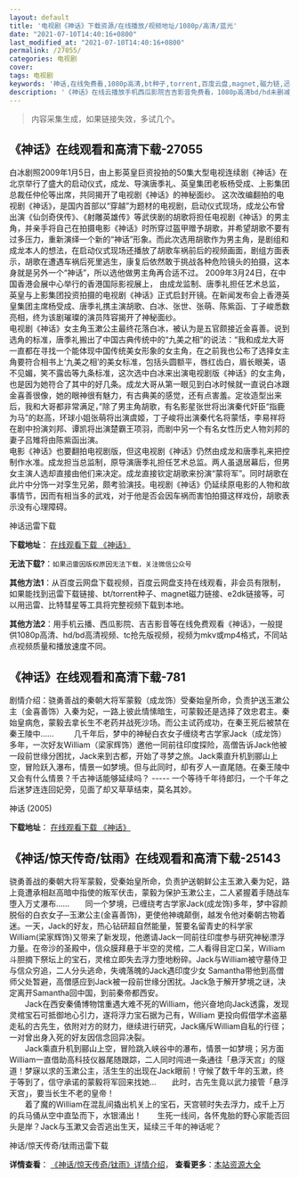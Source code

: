 ```yaml
---
layout: default
title: '电视剧《神话》下载资源/在线播放/视频地址/1080p/高清/蓝光'
date: "2021-07-10T14:40:16+0800"
last_modified_at: "2021-07-10T14:40:16+0800"
permalink: /27055/
categories: 电视剧
cover:
tags: 电视剧
keywords: '神话,在线免费看,1080p高清,bt种子,torrent,百度云盘,magnet,磁力链,迅雷下载资源'
description: '《神话》在线云播放手机西瓜影院吉吉影音免费看，1080p高清bd/hd未删减完整版和tc抢先枪版，mkv/mp4格式，附带bt/torrent种子、magnet/磁力链、百度云盘、网盘资源迅雷下载链接'
---
```


>内容采集生成，如果链接失效，多试几个。


## 《神话》在线观看和高清下载-27055

白冰剧照2009年1月5日，由上影英皇巨资投拍的50集大型电视连续剧《神话》在北京举行了盛大的启动仪式，成龙、导演唐季礼、英皇集团老板杨受成、上影集团总裁任仲伦等出席，共同揭开了电视剧《神话》的神秘面纱。 这次改编翻拍的电视剧《神话》，是国内首部以“穿越”为题材的电视剧，启动仪式现场，成龙公布曾出演《仙剑奇侠传》、《射雕英雄传》等武侠剧的胡歌将担任电视剧《神话》的男主角，并亲手将自己在拍摄电影《神话》时所穿过盔甲赠予胡歌，并希望胡歌不要有过多压力，重新演绎一个新的&ldquo;神话”形象。而此次选用胡歌作为男主角，是剧组和成龙本人的想法，在启动仪式现场还播放了胡歌车祸前后的视频画面，剧组方面表示，胡歌在遭遇车祸后死里逃生，康复后依然敢于挑战各种危险镜头的拍摄，这本身就是另外一个&ldquo;神话”，所以选他做男主角再合适不过。 2009年3月24日，在中国香港会展中心举行的香港国际影视展上， 由成龙监制、唐季礼担任艺术总监，英皇与上影集团投资拍摄的电视剧《神话》正式启封开镜。在新闻发布会上香港英皇集团主席杨受成、唐季礼携主演胡歌、白冰、张世、张萌、陈紫函、丁子峻悉数亮相，终为该剧璀璨的演员阵容揭开了神秘面纱。<br />电视剧《神话》女主角玉漱公主最终花落白冰，被认为是五官颇接近金喜善。说到选角的标准，唐季礼搬出了中国古典传统中的“九美之相”的说法：“我和成龙大哥一直都在寻找一个能体现中国传统美女形象的女主角，在之前我也公布了选择女主角要符合相书上&lsquo;九美之相’的美女标准，包括头圆额平，唇红齿白，眉长眼美，语不见媚，笑不露齿等九条标准，这次选中白冰来出演电视剧版《神话》的女主角，也是因为她符合了其中的好几条。成龙大哥从第一眼见到白冰时候就一直说白冰跟金喜善很像，她的眼神很有魅力，有古典美的感觉，还有点害羞。定妆造型出来后，我和大哥都非常满足，”除了男主角胡歌，有名影星张世将出演秦代奸臣&ldquo;指鹿为马”的赵高，环球小姐张萌将出演虞姬，丁子峻将出演秦代名将蒙恬，李易祥将在剧中扮演刘邦、谭凯将出演楚霸王项羽，而剧中另一个有名女性历史人物刘邦的妻子吕雉将由陈紫函出演。<br />电影《神话》也要翻拍电视剧版，但这电视剧《神话》仍然由成龙和唐季礼来把控制作水准。成龙担当总监制，原导演唐季礼担任艺术总监。两人虽退居幕后，但男女主演人选却直接由他们来决定。成龙直接钦定胡歌来扮演“蒙将军&rdquo;。同时胡歌在此片中分饰一对孪生兄弟，颇考验演技。电视剧《神话》仍延续原电影的人物和故事情节，因而有相当多的武戏，对于他是否会因车祸而害怕拍摄这样戏份，胡歌表示没有心理障碍。


神话迅雷下载

**下载地址**： [在线观看下载 《神话》](https://www.993dy.com//vod-detail-id-10975.html) 


**无法下载?**：`如果迅雷因版权原因无法下载，关注微信公众号 `

**其他方法1**：从百度云网盘下载视频，百度云网盘支持在线观看，非会员有限制，如果能找到迅雷下载链接、bt/torrent种子、magnet磁力链接、e2dk链接等，可以用迅雷、比特彗星等工具将完整视频下载到本地。

**其他方法2**：用手机云播、西瓜影院、吉吉影音等在线免费观看《神话》，一般提供1080p高清、hd/bd高清视频、tc抢先版视频，视频为mkv或mp4格式，不同站点视频质量和播放速度不同。


## 《神话》在线观看和高清下载-781

剧情介绍：骁勇善战的秦朝大将军蒙毅（成龙饰）受秦始皇所命，负责护送玉漱公主（金喜善饰）入秦为妃，一路上彼此情愫暗生，可蒙毅还是选择了效忠君主。秦始皇病危，蒙毅去拿长生不老药并战死沙场。而公主试药成功，在秦王死后被禁在秦王陵中……  　　几千年后，梦中的神秘白衣女子缠绕考古学家Jack（成龙饰）多年，一次好友William（梁家辉饰）邀他一同前往印度探险，高僧告诉Jack他被一段前世缘分困扰，Jack来到古都，开始了寻梦之旅。Jack乘直升机到郦山上空，冒险跃入瀑布，情景一如梦境。但与此同时，却有歹人一直尾随。在秦王陵中又会有什么情景？千古神话能够延续吗？ ----- 一个等待千年待郎归，一个千年之后迷梦连连回妃旁，见面了却又草草结束，莫名其妙。


神话 (2005)

**下载地址**： [在线观看下载 《神话》](https://www.btbtdy.me/btdy/dy4391.html) 


## 《神话/惊天传奇/钛雨》在线观看和高清下载-25143

骁勇善战的秦朝大将军蒙毅，受秦始皇所命，负责护送朝鲜公主玉漱入秦为妃，路上竟遭承相赵高暗中指使的叛军伏击，蒙毅为保护玉漱公主，二人紧握着手随战车堕入万丈瀑布……　　同一个梦境，已缠绕考古学家Jack(成龙饰)多年，梦中容颜脱俗的白衣女子─玉漱公主(金喜善饰)，更使他神魂颠倒，越发令他对秦朝古物着迷。一天，Jack的好友，热心钻研超自然能量，誓要名留青史的科学家William(梁家辉饰)又带来了新发现，他邀请Jack一同前往印度参与研究神秘漂浮力量。在帝沙的圣殿中，信众膜拜悬于半空的灵棺，二人看得目定口呆，William斗胆摘下祭坛上的宝石，灵棺立即失去浮力堕地粉碎。Jack与William被守墓侍卫与信众穷追，二人分头逃命，失魂落魄的Jack遇印度少女 Samantha带他到高僧师父处暂避，高僧感应到Jack被一段前世缘分困扰。Jack急于解开梦境之谜，决定离开Samantha回中国，到前秦帝都西安。<br />　　Jack在西安秦俑博物馆重遇大难不死的William，他兴奋地向Jack透露，发现灵棺宝石可抵御地心引力，遂将浮力宝石据为己有，William 更投向假借学术盗墓走私的古先生，依附对方的财力，继续进行研究，Jack痛斥William自私的行径；一对曾出身入死的好友因信念回异决裂。<br />　　Jack乘直升机到郦山上空，冒险跳入峡谷中的瀑布，情景一如梦境；另方面William一直借助高科技仪器尾随跟踪，二人同时闯进一条通往「悬浮天宫」的隧道！梦寐以求的玉漱公主，活生生的出现在Jack眼前！守候了数千年的玉漱，终于等到了，信守承诺的蒙毅将军回来找她…　　此时，古先生竟以武力接管「悬浮天宫」，要当长生不老的皇帝！<br />　　着了魔的William在混乱间撬出机关上的宝石，天宫顿时失去浮力，成千上万的兵马俑从空中直坠而下，水银涌出！　　生死一线间，各怀鬼胎的野心家能否回头是岸？Jack与玉漱又会否逃出生天，延续三千年的神话呢？


神话/惊天传奇/钛雨迅雷下载

**详情查看**： [《神话/惊天传奇/钛雨》详情介绍](/movie/25143/)， **查看更多**：[本站资源大全](/movie/t/all/)

